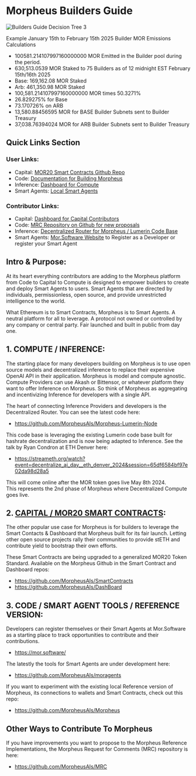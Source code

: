 # Morpheus Builders Guide
![Builders Guide Decision Tree 3](https://github.com/MorpheusAIs/Docs/assets/1563345/466ec65d-37c8-4ba1-bdd8-831886aac995)

Example January 15th to February 15th 2025 Builder MOR Emissions Calculations
- 100581.214107997160000000 MOR Emitted in the Builder pool during the period.
- 630,513.0539 MOR Staked to 75 Builders as of 12 midnight EST February 15th/16th 2025
- Base: 169,162.08 MOR Staked
- Arb: 461,350.98 MOR Staked
- 100,581.214107997160000000 MOR times 50.3271%
- 26.829275% for Base
- 73.170726% on ARB
- 13,580.88456595 MOR for BASE Builder Subnets sent to Builder Treasury
- 37,038.76394024 MOR for ARB Builder Subnets sent to Builder Treasury

## Quick Links Section

### User Links:
- Capital: [MOR20 Smart Contracts Github Repo](https://github.com/MorpheusAIs/MOR20)
- Code: [Documentation for Building Morpheus](https://github.com/MorpheusAIs/Docs)
- Inference: [Dashboard for Compute](https://github.com/MorpheusAIs/DashBoard)
- Smart Agents: [Local Smart Agents](https://github.com/MorpheusAIs/Docs/blob/main/README.md)

### Contributor Links:
- Capital: [Dashboard for Capital Contributors](https://dashboard.mor.org/#/mainnet/capital)
- Code: [MRC Repository on Github for new proposals](https://github.com/MorpheusAIs/MRC)
- Inference: [Decentralized Router for Morpheus / Lumerin Code Base](https://github.com/MorpheusAIs/Morpheus-Lumerin-Node) 
- Smart Agents: [Mor.Software Website](https://mor.software/) to Register as a Developer or register your Smart Agent

## Intro & Purpose:
At its heart everything contributors are adding to the Morpheus platform from Code to Capital to Compute is designed to empower builders to create and deploy Smart Agents to users. Smart Agents that are directed by individuals, permissionless, open source, and provide unrestricted intelligence to the world.

What Ethereum is to Smart Contracts, Morpheus is to Smart Agents. A neutral platform for all to leverage. A protocol not owned or controlled by any company or central party. Fair launched and built in public from day one.

## 1. COMPUTE / INFERENCE:
The starting place for many developers building on Morpheus is to use open source models and decentralized inference to replace their expensive OpenAI API in their application. Morpheus is model and compute agnostic. Compute Providers can use Akash or Bittensor, or whatever platform they want to offer Inference on Morpheus. So think of Morpheus as aggregating and incentivizing Inference for developers with a single API.

The heart of connecting Inference Providers and developers is the Decentralized Router. You can see the latest code here: 
- https://github.com/MorpheusAIs/Morpheus-Lumerin-Node

This code base is leveraging the existing Lumerin code base built for hashrate decentralization and is now being adapted to Inference. See the talk by Ryan Condron at ETH Denver here: 

- https://streameth.org/watch?event=decentralize_ai_day__eth_denver_2024&session=65df6584bf97e02da98d28a5

This will come online after the MOR token goes live May 8th 2024.  
This represents the 2nd phase of Morpheus where Decentralized Compute goes live.

## 2. [CAPITAL / MOR20 SMART CONTRACTS](https://www.mor20.org/):
The other popular use case for Morpheus is for builders to leverage the Smart Contacts & Dashboard that Morpheus built for its fair launch. Letting other open source projects rally their communities to provide stETH and contribute yield to bootstrap their own efforts.

These Smart Contracts are being upgraded to a generalized MOR20 Token Standard.
Available on the Morpheus Github in the Smart Contract and Dashboard repos:
- https://github.com/MorpheusAIs/SmartContracts
- https://github.com/MorpheusAIs/DashBoard

## 3. CODE / SMART AGENT TOOLS / REFERENCE VERSION:
Developers can register themselves or their Smart Agents at Mor.Software as a starting place to track opportunities to contribute and their contributions.
- https://mor.software/

The latestly the tools for Smart Agents are under development here:
- https://github.com/MorpheusAIs/moragents 

If you want to experiment with the existing local Reference version of Morpheus, its connections to wallets and Smart Contracts, check out this repo: 
- https://github.com/MorpheusAIs/Morpheus 

## Other Ways to Contribute To Morpheus
If you have improvements you want to propose to the Morpheus Reference Implementations, the Morpheus Request for Comments (MRC) repository is here:
- https://github.com/MorpheusAIs/MRC

